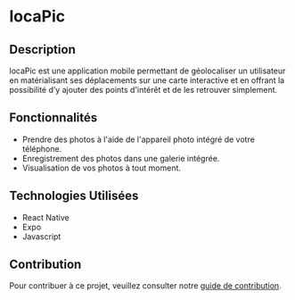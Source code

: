 # locaPic

## Description

locaPic est une application mobile permettant de géolocaliser un utilisateur en matérialisant ses déplacements sur une carte interactive et en offrant la possibilité d’y ajouter des points d'intérêt et de les retrouver simplement.

## Fonctionnalités

- Prendre des photos à l'aide de l'appareil photo intégré de votre téléphone.
- Enregistrement des photos dans une galerie intégrée.
- Visualisation de vos photos à tout moment.

## Technologies Utilisées

- React Native
- Expo
- Javascript

## Contribution

Pour contribuer à ce projet, veuillez consulter notre [guide de contribution](CONTRIBUTING.md).
